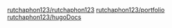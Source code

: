 [rutchaphon123/rutchaphon123](https://github.com/rutchaphon123/rutchaphon123)
[rutchaphon123/portfolio](https://github.com/rutchaphon123/portfolio)
[rutchaphon123/hugoDocs](https://github.com/rutchaphon123/hugoDocs)
